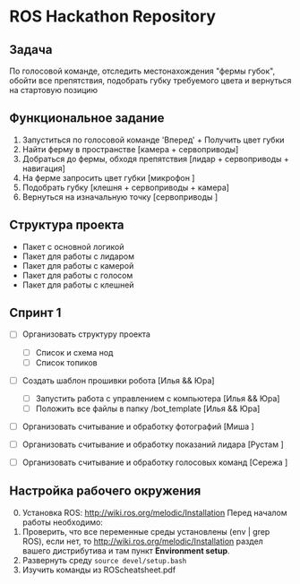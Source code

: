 # ROS Hackathon Repository

## Задача
По голосовой команде, отследить местонахождения "фермы губок", обойти все препятствия, подобрать губку требуемого цвета и вернуться на стартовую позицию

## Функциональное задание
1. Запуститься по голосовой команде 'Вперед' + Получить цвет губки
2. Найти ферму в пространстве [камера + сервоприводы]
2. Добраться до фермы, обходя препятствия [лидар + сервоприводы + навигация]
3. На ферме запросить цвет губки [микрофон ]
4. Подобрать губку [клешня + сервоприводы + камера]
5. Вернуться на изначальную точку [сервоприводы ]

## Структура проекта
* Пакет с основной логикой
* Пакет для работы с лидаром
* Пакет для работы с камерой
* Пакет для работы с голосом
* Пакет для работы с клешней

## Спринт 1
- [ ] Организовать структуру проекта
	- [ ] Cписок и схема нод
	- [ ] Список топиков
- [ ] Создать шаблон прошивки робота [Илья && Юра]
	- [ ] Запустить работа с управлением с компьютера [Илья && Юра]
	- [ ] Положить все файлы в папку /bot_template [Илья && Юра]
- [ ] Организовать считывание и обработку фотографий [Миша ]
- [ ] Организовать считывание и обработку показаний лидара [Рустам ]
- [ ] Организовать считывание и обработку голосовых команд [Сережа ]


## Настройка рабочего окружения
0. Установка ROS: http://wiki.ros.org/melodic/Installation
Перед началом работы необходимо:
1. Проверить, что все переменные среды установлены (env | grep ROS), если нет, то 
  http://wiki.ros.org/melodic/Installation раздел вашего дистрибутива и там пункт **Environment setup**.
2. Развернуть среду `source devel/setup.bash`
3. Изучить команды из ROScheatsheet.pdf
